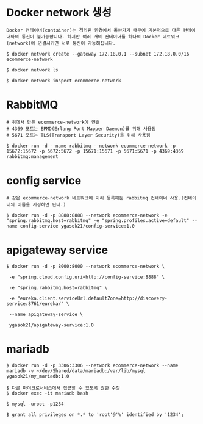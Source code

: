 # Docker network 생성

    Docker 컨테이너(container)는 격리된 환경에서 돌아가기 때문에 기본적으로 다른 컨테이너와의 통신이 불가능합니다. 하지만 여러 개의 컨테이너를 하나의 Docker 네트워크(network)에 연결시키면 서로 통신이 가능해집니다.

```
$ docker network create --gateway 172.18.0.1 --subnet 172.18.0.0/16 ecommerce-network

$ docker network ls

$ docker network inspect ecommerce-network
```

# RabbitMQ

```
# 위에서 만든 ecommerce-network에 연결
# 4369 포트는 EPMD(Erlang Port Mapper Daemon)를 위해 사용됨
# 5671 포트는 TLS(Transport Layer Security)을 위해 사용됨

$ docker run -d --name rabbitmq --network ecommerce-network -p 15672:15672 -p 5672:5672 -p 15671:15671 -p 5671:5671 -p 4369:4369 rabbitmq:management
```

# config service

```
# 같은 ecommerce-network 네트워크에 미리 등록해둔 rabbitmq 컨테이너 사용.(컨테이너의 이름을 지정하면 된다.)

$ docker run -d -p 8888:8888 --network ecommerce-network -e "spring.rabbitmq.host=rabbitmq" -e "spring.profiles.active=default" --name config-service ygasok21/config-service:1.0
```

# apigateway service

```
$ docker run -d -p 8000:8000 --network ecommerce-network \

 -e "spring.cloud.config.uri=http://config-service:8888" \

 -e "spring.rabbitmq.host=rabbitmq" \

 -e "eureka.client.serviceUrl.defaultZone=http://discovery-service:8761/eureka/" \

 --name apigateway-service \

 ygasok21/apigateway-service:1.0
```

# mariadb

```
$ docker run -d -p 3306:3306 --network ecommerce-network --name mariadb -v ~/dev/Shared/data/mariadb:/var/lib/mysql ygasok21/my_mariadb:1.0

$ 다른 마이크로서비스에서 접근할 수 있도록 권한 수정
$ docker exec -it mariadb bash

$ mysql -uroot -p1234

$ grant all privileges on *.* to 'root'@'%' identified by '1234';
```
